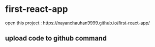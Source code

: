 # first-react-app
open this project : https://nayanchauhan9999.github.io/first-react-app/

upload code to github command
---------------------------------------------------------
